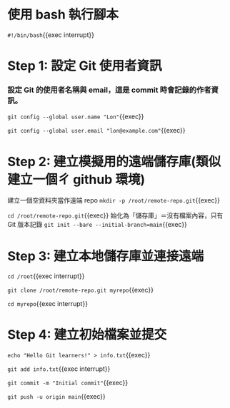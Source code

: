 # 使用 bash 執行腳本

`#!/bin/bash`{{exec interrupt}}

# Step 1: 設定 Git 使用者資訊

### 設定 Git 的使用者名稱與 email，這是 commit 時會記錄的作者資訊。

`git config --global user.name "Lon"`{{exec}}

`git config --global user.email "lon@example.com"`{{exec}}

# Step 2: 建立模擬用的遠端儲存庫(類似建立一個ㄔ github 環境)

建立一個空資料夾當作遠端 repo
`mkdir -p /root/remote-repo.git`{{exec}}

`cd /root/remote-repo.git`{{exec}}
始化為「儲存庫」＝沒有檔案內容，只有 Git 版本記錄
`git init --bare --initial-branch=main`{{exec}}

# Step 3: 建立本地儲存庫並連接遠端

`cd /root`{{exec interrupt}}

`git clone /root/remote-repo.git myrepo`{{exec}}

`cd myrepo`{{exec interrupt}}

# Step 4: 建立初始檔案並提交

`echo "Hello Git learners!" > info.txt`{{exec}}

`git add info.txt`{{exec interrupt}}

`git commit -m "Initial commit"`{{exec}}

`git push -u origin main`{{exec}}
